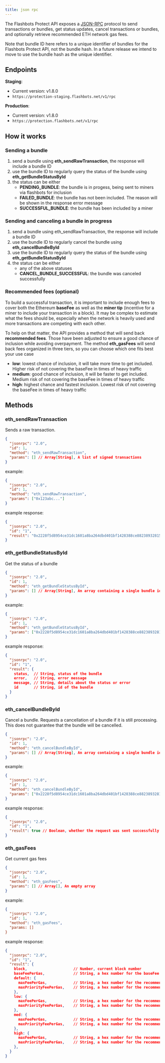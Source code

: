 ```yaml
---
title: json rpc
---
```

The Flashbots Protect API exposes a [JSON-RPC](https://www.jsonrpc.org/specification) protocol to send transactions or bundles, get status updates, cancel transactions or bundles, and optionally retrieve recommended ETH network gas fees.

Note that bundle ID here refers to a unique identifier of bundles for the Flashbots Protect API, not the bundle hash. In a future release we intend to move to use the bundle hash as the unique identifier.

## Endpoints

**Staging**:

- Current version: v1.8.0
- `https://protection-staging.flashbots.net/v1/rpc`

**Production**:

- Current version: v1.8.0
- `https://protection.flashbots.net/v1/rpc`

## How it works

### Sending a bundle

1. send a bundle using **eth_sendRawTransaction**, the response will include a bundle ID
2. use the bundle ID to regularly query the status of the bundle using **eth_getBundleStatusById**
3. the status can be either
    - **PENDING_BUNDLE**: the bundle is in progess, being sent to miners via flashbots for inclusion
    - **FAILED_BUNDLE**: the bundle has not been included. The reason will be shown in the response error message
    - **SUCCESSFUL_BUNDLE**: the bundle has been included by a miner

### Sending and canceling a bundle in progress

1. send a bundle using eth_sendRawTransaction, the response will include a bundle ID
2. use the bundle ID to regularly cancel the bundle using **eth_cancelBundleById**
3. use the bundle ID to regularly query the status of the bundle using **eth_getBundleStatusById**
4. the status can be either
    - any of the above statuses
    - **CANCEL_BUNDLE_SUCCESSFUL**: the bundle was canceled successfully

### Recommended fees (optional)

To build a successful transaction, it is important to include enough fees to cover both the Ethereum **baseFee** as well as the **miner tip** (incentive for a miner to include your transaction in a block). It may be complex to estimate what the fees should be, especially when the network is heavily used and more transactions are competing with each other.

To help on that matter, the API provides a method that will send back **recommended fees**. Those have been adjusted to ensure a good chance of inclusion while avoiding overpayment. The method **eth_gasFees** will send back fees organized in three tiers, so you can choose which one fits best your use case

- **low**: lowest chance of inclusion, it will take more time to get included. Higher risk of not covering the baseFee in times of heavy traffic
- **medium**: good chance of inclusion, it will be faster to get included. Medium risk of not covering the baseFee in times of heavy traffic
- **high**: highest chance and fastest inclusion. Lowest risk of not covering the baseFee in times of heavy traffic

## Methods

### eth_sendRawTransaction

Sends a raw transaction.

```json
{
  "jsonrpc": "2.0",
  "id": 1,
  "method": "eth_sendRawTransaction",
  "params": [] // Array[String], A list of signed transactions
}
```

example:

```json
{
  "jsonrpc": "2.0",
  "id": 1,
  "method": "eth_sendRawTransaction",
  "params": ["0x123abc..."]
}
```

example response:

```json
{
  "jsonrpc": "2.0",
  "id": "1",
  "result": "0x2228f5d8954ce31dc1601a8ba264dbd401bf1428388ce88238932815c5d6f23f" // NOTE: this is the Flashbots Protect bundle id
}
```

### eth_getBundleStatusById

Get the status of a bundle

```json
{
  "jsonrpc": "2.0",
  "id": 1,
  "method": "eth_getBundleStatusById",
  "params": [] // Array[String], An array containing a single bundle id returned from eth_sendRawTransaction
}
```

example:

```json
{
  "jsonrpc": "2.0",
  "id": 1,
  "method": "eth_getBundleStatusById",
  "params": ["0x2228f5d8954ce31dc1601a8ba264dbd401bf1428388ce88238932815c5d6f23f"]
}
```

example response:

```json
{
  "jsonrpc": "2.0",
  "id": "1",
  "result": {
    status,  // String, status of the bundle
    error,   // String, error message
    message, // String, details about the status or error
    id       // String, id of the bundle
  }
}
```

### eth_cancelBundleById

Cancel a bundle. Requests a cancellation of a bundle if it is still processing. This does not guarantee that the bundle will be cancelled.

```json
{
  "jsonrpc": "2.0",
  "id": 1,
  "method": "eth_cancelBundleById",
  "params": [] // Array[String], An array containing a single bundle id returned from eth_sendRawTransaction
}
```

example:

```json
{
  "jsonrpc": "2.0",
  "id": 1,
  "method": "eth_cancelBundleById",
  "params": ["0x2228f5d8954ce31dc1601a8ba264dbd401bf1428388ce88238932815c5d6f23f"]
}
```

example response:

```json
{
  "jsonrpc": "2.0",
  "id": "1",
  "result": true // Boolean, whether the request was sent successfully
}
```

### eth_gasFees

Get current gas fees

```json
{
  "jsonrpc": "2.0",
  "id": 1,
  "method": "eth_gasFees",
  "params": [] // Array[], An empty array
}
```

example:

```json
{
  "jsonrpc": "2.0",
  "id": 1,
  "method": "eth_gasFees",
  "params: []
}
```

example response:

```json
{
  "jsonrpc": "2.0",
  "id": "1",
  "result": {
    block,                     // Number, current block number
    baseFeePerGas,             // String, a hex number for the baseFee at the current block
    default: {
      maxFeePerGas,            // String, a hex number for the recommended default maxFeePerGas
      maxPriorityFeePerGas,    // String, a hex number for the recommended default maxPriorityFeePerGas
    },
    low: {
      maxFeePerGas,            // String, a hex number for the recommended low maxFeePerGas
      maxPriorityFeePerGas,    // String, a hex number for the recommended low maxPriorityFeePerGas
    },
    med: {
      maxFeePerGas,            // String, a hex number for the recommended med maxFeePerGas
      maxPriorityFeePerGas,    // String, a hex number for the recommended med maxPriorityFeePerGas
    },
    high: {
      maxFeePerGas,            // String, a hex number for the recommended high maxFeePerGas
      maxPriorityFeePerGas,    // String, a hex number for the recommended high maxPriorityFeePerGas
    },
  }
}
```
